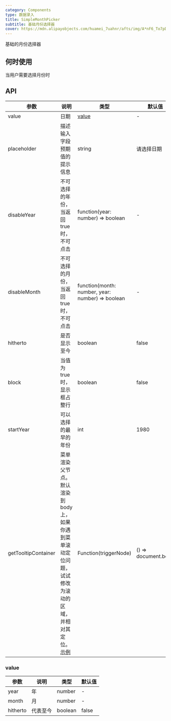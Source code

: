 ```yaml
---
category: Components
type: 数据录入
title: SimpleMonthPicker
subtitle: 基础月份选择器
cover: https://mdn.alipayobjects.com/huamei_7uahnr/afts/img/A*nF6_To7pDSAAAAAAAAAAAAAADrJ8AQ/original
---
```


基础的月份选择器

## 何时使用

当用户需要选择月份时

## API

| 参数 | 说明 | 类型 | 默认值 |
| --- | --- | --- | --- |
| value | 日期 | [value](#value) | - |
| placeholder | 描述输入字段预期值的提示信息 | string | 请选择日期 |
| disableYear | 不可选择的年份，当返回 true 时，不可点击 | function(year: number) => boolean | - |
| disableMonth | 不可选择的月份，当返回 true 时，不可点击 | function(month: number, year: number) => boolean | - |
| hitherto | 是否显示至今 | boolean | false |
| block | 当值为 true 时，显示框占整行 | boolean | false |
| startYear | 可以选择的最早的年份 | int | 1980 |
| getTooltipContainer | 菜单渲染父节点。默认渲染到 body 上，如果你遇到菜单滚动定位问题，试试修改为滚动的区域，并相对其定位。[示例](http://codepen.io/anon/pen/xVBOVQ?editors=001) | Function(triggerNode) | () => document.body |

### value

| 参数     | 说明     | 类型    | 默认值 |
| -------- | -------- | ------- | ------ |
| year     | 年       | number  | -      |
| month    | 月       | number  | -      |
| hitherto | 代表至今 | boolean | false  |
